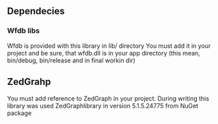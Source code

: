 ## Dependecies

### Wfdb libs  

Wfdb is provided with this library in lib/ directory
You must add it in your project and be sure, that wfdb.dll is in your
app directory (this mean, bin/debug, bin/release and in final workin dir)

## ZedGrahp

You must add reference to ZedGraph in your project.
During writing this library was used ZedGraphlibrary in version 5.1.5.24775
from NuGet package
